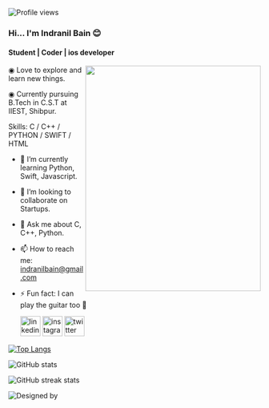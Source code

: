 ![Profile views](https://gpvc.arturio.dev/indranil-bain)  

### Hi... I'm Indranil Bain 😊
#### Student | Coder | ios developer
<img align='right' src='https://github.com/indranil-bain/indranil-bain/blob/main/Readme%20file/-a-dragon-ball-z.gif' width='350' height="450">


◉ Love to explore and learn new things.

◉ Currently pursuing B.Tech in C.S.T at IIEST, Shibpur.


Skills: C / C++ / PYTHON / SWIFT / HTML 

- 🌱 I’m currently learning Python, Swift, Javascript. 
- 👯 I’m looking to collaborate on Startups. 
- 💬 Ask me about C, C++, Python. 
- 📫 How to reach me: indranilbain@gmail.com 
- ⚡ Fun fact: I can play the guitar too 🙂 


  [<img src='https://github.com/indranil-bain/indranil-bain/blob/main/Readme%20file/linkedin.svg' alt='linkedin' height='40'>](https://www.linkedin.com/in/indranil-bain-7896a9182/)  [<img src='https://github.com/indranil-bain/indranil-bain/blob/main/Readme%20file/instagram.svg' alt='instagram' height='40'>](https://www.instagram.com/always_in_hangover/)  [<img src='https://github.com/indranil-bain/indranil-bain/blob/main/Readme%20file/twitter.svg' alt='twitter' height='40'>](https://twitter.com/BainIndranil)  


[![Top Langs](https://github-readme-stats.vercel.app/api/top-langs/?username=indranil-bain)](https://github.com/anuraghazra/github-readme-stats)

![GitHub stats](https://github-readme-stats.vercel.app/api?username=indranil-bain&show_icons=true)  

![GitHub streak stats](https://github-readme-streak-stats.herokuapp.com/?user=indranil-bain)  

![Designed by](https://github.com/indranil-bain)
